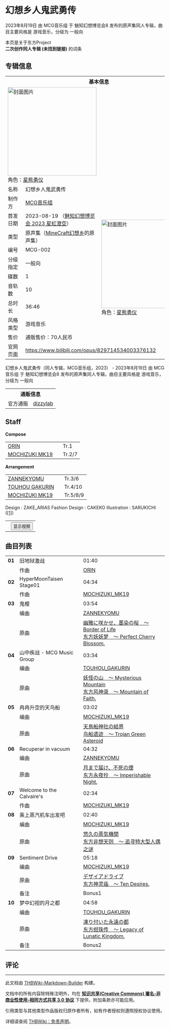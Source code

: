 # 幻想乡人鬼武勇传

<!-- source html: G:\repos\THBWiki-Markdown-Builder\THBWikiMarkdown\Temp\main\5\5b\ns0%3A%E5%B9%BB%E6%83%B3%E4%B9%A1%E4%BA%BA%E9%AC%BC%E6%AD%A6%E5%8B%87%E4%BC%A0.html -->

2023年8月19日 由 MCG音乐组 于 魅知幻想博览会8 发布的原声集同人专辑，曲目主要风格是 游戏音乐，分级为 一般向

本页是关于东方Project  
 **二次创作同人专辑 (未找到链接)** 的词条

## 专辑信息

<table><tbody><tr><th colspan="3">基本信息</th></tr><tr><td class="cover-artwork-mobile" colspan="2"><a href="./文件-幻想乡人鬼武勇传封面.jpg.md" class="image" title="封面图片"><img alt="封面图片" src="https://upload.thwiki.cc/thumb/e/e2/%E5%B9%BB%E6%83%B3%E4%B9%A1%E4%BA%BA%E9%AC%BC%E6%AD%A6%E5%8B%87%E4%BC%A0%E5%B0%81%E9%9D%A2.jpg/280px-%E5%B9%BB%E6%83%B3%E4%B9%A1%E4%BA%BA%E9%AC%BC%E6%AD%A6%E5%8B%87%E4%BC%A0%E5%B0%81%E9%9D%A2.jpg" decoding="async" loading="lazy" width="280" height="280" srcset="https://upload.thwiki.cc/thumb/e/e2/%E5%B9%BB%E6%83%B3%E4%B9%A1%E4%BA%BA%E9%AC%BC%E6%AD%A6%E5%8B%87%E4%BC%A0%E5%B0%81%E9%9D%A2.jpg/420px-%E5%B9%BB%E6%83%B3%E4%B9%A1%E4%BA%BA%E9%AC%BC%E6%AD%A6%E5%8B%87%E4%BC%A0%E5%B0%81%E9%9D%A2.jpg 1.5x, https://upload.thwiki.cc/thumb/e/e2/%E5%B9%BB%E6%83%B3%E4%B9%A1%E4%BA%BA%E9%AC%BC%E6%AD%A6%E5%8B%87%E4%BC%A0%E5%B0%81%E9%9D%A2.jpg/560px-%E5%B9%BB%E6%83%B3%E4%B9%A1%E4%BA%BA%E9%AC%BC%E6%AD%A6%E5%8B%87%E4%BC%A0%E5%B0%81%E9%9D%A2.jpg 2x" data-file-width="1000" data-file-height="1000"></a><div class="cover-char">角色：<a href="./星熊勇仪.md" title="星熊勇仪">星熊勇仪</a></div></td>
</tr><tr><td class="label">名称</td><td colspan="2"> 幻想乡人鬼武勇传 </td></tr><tr><td class="label">制作方</td><td><a href="./MCG音乐组.md" title="MCG音乐组">MCG音乐组</a></td><td class="cover-artwork" rowspan="10" style="min-width:280px;"><a href="./文件-幻想乡人鬼武勇传封面.jpg.md" class="image" title="封面图片"><img alt="封面图片" src="https://upload.thwiki.cc/thumb/e/e2/%E5%B9%BB%E6%83%B3%E4%B9%A1%E4%BA%BA%E9%AC%BC%E6%AD%A6%E5%8B%87%E4%BC%A0%E5%B0%81%E9%9D%A2.jpg/280px-%E5%B9%BB%E6%83%B3%E4%B9%A1%E4%BA%BA%E9%AC%BC%E6%AD%A6%E5%8B%87%E4%BC%A0%E5%B0%81%E9%9D%A2.jpg" decoding="async" loading="lazy" width="280" height="280" srcset="https://upload.thwiki.cc/thumb/e/e2/%E5%B9%BB%E6%83%B3%E4%B9%A1%E4%BA%BA%E9%AC%BC%E6%AD%A6%E5%8B%87%E4%BC%A0%E5%B0%81%E9%9D%A2.jpg/420px-%E5%B9%BB%E6%83%B3%E4%B9%A1%E4%BA%BA%E9%AC%BC%E6%AD%A6%E5%8B%87%E4%BC%A0%E5%B0%81%E9%9D%A2.jpg 1.5x, https://upload.thwiki.cc/thumb/e/e2/%E5%B9%BB%E6%83%B3%E4%B9%A1%E4%BA%BA%E9%AC%BC%E6%AD%A6%E5%8B%87%E4%BC%A0%E5%B0%81%E9%9D%A2.jpg/560px-%E5%B9%BB%E6%83%B3%E4%B9%A1%E4%BA%BA%E9%AC%BC%E6%AD%A6%E5%8B%87%E4%BC%A0%E5%B0%81%E9%9D%A2.jpg 2x" data-file-width="1000" data-file-height="1000"></a><div class="cover-char">角色：<a href="./星熊勇仪.md" title="星熊勇仪">星熊勇仪</a></div></td>
</tr><tr><td class="label">首发日期</td><td>2023-08-19&#160;（<a href="/展会作品列表?e=%E9%AD%85%E7%9F%A5%E5%B9%BB%E6%83%B3%E5%8D%9A%E8%A7%88%E4%BC%9A%238">魅知幻想博览会 2023 星虹澄空</a>）</td></tr><tr><td class="label">类型</td><td>原声集（<a href="./MineCraft幻想乡.md" title="MineCraft幻想乡">MineCraft幻想乡</a>的原声集）</td></tr><tr><td class="label">编号</td><td>MCG-002</td></tr><tr><td class="label">分级指定</td><td>一般向</td></tr><tr><td class="label">碟数</td><td>1</td></tr><tr><td class="label">音轨数</td><td>10</td></tr><tr><td class="label">总时长</td><td>36:46</td></tr><tr><td class="label">风格类型</td><td>游戏音乐</td></tr><tr><td class="label">售价</td><td>通贩售价：70人民币</td></tr>
<tr><td class="label">官网页面</td><td colspan="2"><a rel="nofollow" class="external free" href="https://www.bilibili.com/opus/829714534003376132">https://www.bilibili.com/opus/829714534003376132</a></td></tr></tbody></table>

幻想乡人鬼武勇传（同人专辑，MCG音乐组，2023） - 2023年8月19日 由 MCG音乐组 于 魅知幻想博览会8 发布的原声集同人专辑，曲目主要风格是 游戏音乐，分级为 一般向

<table><tbody><tr><th colspan="3">通贩信息</th></tr><tr><td class="label">官方通贩</td><td colspan="2"><a rel="nofollow" class="external text" href="https://www.dizzylab.net/d/MCG-02">dizzylab</a></td></tr></tbody></table>



## Staff
  
 **Compose**   

<table><tbody><tr><td><a href="/index.php?title=ORIN&amp;action=edit&amp;redlink=1" class="new" title="ORIN（页面不存在）">ORIN</a></td><td></td><td>Tr.1</td></tr><tr><td><a href="/index.php?title=MOCHIZUKI_MK19&amp;action=edit&amp;redlink=1" class="new" title="MOCHIZUKI MK19（页面不存在）">MOCHIZUKI MK19</a></td><td></td><td>Tr.2/7</td></tr></tbody></table>

  
 **Arrangement**   

<table><tbody><tr><td><a href="/index.php?title=ZANNEKYOMU&amp;action=edit&amp;redlink=1" class="new" title="ZANNEKYOMU（页面不存在）">ZANNEKYOMU</a></td><td></td><td>Tr.3/6</td></tr><tr><td><a href="/index.php?title=TOUHOU_GAKURIN&amp;action=edit&amp;redlink=1" class="new" title="TOUHOU GAKURIN（页面不存在）">TOUHOU GAKURIN</a></td><td></td><td>Tr.4/10</td></tr><tr><td><a href="/index.php?title=MOCHIZUKI_MK19&amp;action=edit&amp;redlink=1" class="new" title="MOCHIZUKI MK19（页面不存在）">MOCHIZUKI MK19</a></td><td></td><td>Tr.5/8/9</td></tr></tbody></table>


Design
: ZAKE_ARIAS
Fashion Design
: CAKEKO
Illustration
: SARUKICHI ([[1]](https://twitter.com/saruklchl))

  


  

<table>
<tr><th style="text-align: center;"><a class="bilibili-title external text" target="_blank" rel="nofollow" style="margin: 0 0.4em 0 0.2em;"></a><input type="button" class="bilibili-toggle" value="显示视频" style="float: right;"></th></tr>
<tr class="bilibili-video" style="display: none;"><td></td></tr>
</table>






## 曲目列表

<table><tbody><tr><td id="1" class="infoYL"><b>01</b></td><td id="旧地狱激战" colspan="2" class="title">旧地狱激战<span class="thcsearchlinks"><a rel="nofollow" class="external text" href="https://cd.thwiki.cc?arrange=ORIN&amp;fromwiki=幻想乡人鬼武勇传"><span title="搜索相似同人曲"></span></a></span></td><td class="time">01:40</td></tr><tr><td class="left"></td><td class="label">作曲</td><td class="text" colspan="2"><a href="/index.php?title=ORIN&amp;action=edit&amp;redlink=1" class="new" title="ORIN（页面不存在）">ORIN</a><span class="thcsearchlinks"><a rel="nofollow" class="external text" href="https://cd.thwiki.cc?arrange=，ORIN&amp;fromwiki=幻想乡人鬼武勇传"><span></span></a></span></td></tr>
<tr><td id="2" class="infoYL"><b>02</b></td><td id="HyperMoonTaisen_Stage01" colspan="2" class="title">HyperMoonTaisen Stage01<span class="thcsearchlinks"><a rel="nofollow" class="external text" href="https://cd.thwiki.cc?arrange=MOCHIZUKI_MK19&amp;fromwiki=幻想乡人鬼武勇传"><span title="搜索相似同人曲"></span></a></span></td><td class="time">04:34</td></tr><tr><td class="left"></td><td class="label">作曲</td><td class="text" colspan="2"><a href="/index.php?title=MOCHIZUKI_MK19&amp;action=edit&amp;redlink=1" class="new" title="MOCHIZUKI MK19（页面不存在）">MOCHIZUKI_MK19</a><span class="thcsearchlinks"><a rel="nofollow" class="external text" href="https://cd.thwiki.cc?arrange=，MOCHIZUKI_MK19&amp;fromwiki=幻想乡人鬼武勇传"><span></span></a></span></td></tr>
<tr><td id="3" class="infoYD"><b>03</b></td><td id="鬼樱" colspan="2" class="title">鬼樱<span class="thcsearchlinks"><a rel="nofollow" class="external text" href="https://cd.thwiki.cc?arrange=ZANNEKYOMU&amp;ogmusic=幽雅に咲かせ、墨染の桜　～ Border of Life&amp;fromwiki=幻想乡人鬼武勇传"><span title="搜索相似同人曲"></span></a></span></td><td class="time">03:54</td></tr><tr><td class="left"></td><td class="label">编曲</td><td class="text" colspan="2"><a href="/index.php?title=ZANNEKYOMU&amp;action=edit&amp;redlink=1" class="new" title="ZANNEKYOMU（页面不存在）">ZANNEKYOMU</a><span class="thcsearchlinks"><a rel="nofollow" class="external text" href="https://cd.thwiki.cc?arrange=，ZANNEKYOMU&amp;fromwiki=幻想乡人鬼武勇传"><span></span></a></span></td></tr><tr><td class="left"></td><td class="label">原曲</td><td class="text" colspan="2"><span class="thcsearchlinks"><a rel="nofollow" class="external text" href="https://cd.thwiki.cc?ogmusic=幽雅に咲かせ、墨染の桜　～ Border of Life&amp;fromwiki=幻想乡人鬼武勇传"><span></span></a></span><div class="ogmusic"><a href="./幽雅に咲かせ、墨染の桜_～_Border_of_Life.md" class="mw-redirect" title="幽雅に咲かせ、墨染の桜 ～ Border of Life">幽雅に咲かせ、墨染の桜　～ Border of Life</a></div><div class="source"><a href="./东方妖妖梦_～_Perfect_Cherry_Blossom..md" class="mw-redirect" title="东方妖妖梦 ～ Perfect Cherry Blossom.">东方妖妖梦　～ Perfect Cherry Blossom.</a></div></td></tr>
<tr><td id="4" class="infoYD"><b>04</b></td><td id="山中疾战_-_MCG_Music_Group" colspan="2" class="title">山中疾战 - MCG Music Group<span class="thcsearchlinks"><a rel="nofollow" class="external text" href="https://cd.thwiki.cc?arrange=TOUHOU_GAKURIN&amp;ogmusic=妖怪の山　～ Mysterious Mountain&amp;fromwiki=幻想乡人鬼武勇传"><span title="搜索相似同人曲"></span></a></span></td><td class="time">03:34</td></tr><tr><td class="left"></td><td class="label">编曲</td><td class="text" colspan="2"><a href="/index.php?title=TOUHOU_GAKURIN&amp;action=edit&amp;redlink=1" class="new" title="TOUHOU GAKURIN（页面不存在）">TOUHOU_GAKURIN</a><span class="thcsearchlinks"><a rel="nofollow" class="external text" href="https://cd.thwiki.cc?arrange=，TOUHOU_GAKURIN&amp;fromwiki=幻想乡人鬼武勇传"><span></span></a></span></td></tr><tr><td class="left"></td><td class="label">原曲</td><td class="text" colspan="2"><span class="thcsearchlinks"><a rel="nofollow" class="external text" href="https://cd.thwiki.cc?ogmusic=妖怪の山　～ Mysterious Mountain&amp;fromwiki=幻想乡人鬼武勇传"><span></span></a></span><div class="ogmusic"><a href="./妖怪の山_～_Mysterious_Mountain.md" class="mw-redirect" title="妖怪の山 ～ Mysterious Mountain">妖怪の山　～ Mysterious Mountain</a></div><div class="source"><a href="./东方风神录_～_Mountain_of_Faith..md" class="mw-redirect" title="东方风神录 ～ Mountain of Faith.">东方风神录　～ Mountain of Faith.</a></div></td></tr>
<tr><td id="5" class="infoYD"><b>05</b></td><td id="冉冉升空的天鸟船" colspan="2" class="title">冉冉升空的天鸟船<span class="thcsearchlinks"><a rel="nofollow" class="external text" href="https://cd.thwiki.cc?arrange=MOCHIZUKI_MK19&amp;ogmusic=天鳥船神社の結界&amp;fromwiki=幻想乡人鬼武勇传"><span title="搜索相似同人曲"></span></a></span></td><td class="time">03:02</td></tr><tr><td class="left"></td><td class="label">编曲</td><td class="text" colspan="2"><a href="/index.php?title=MOCHIZUKI_MK19&amp;action=edit&amp;redlink=1" class="new" title="MOCHIZUKI MK19（页面不存在）">MOCHIZUKI_MK19</a><span class="thcsearchlinks"><a rel="nofollow" class="external text" href="https://cd.thwiki.cc?arrange=，MOCHIZUKI_MK19&amp;fromwiki=幻想乡人鬼武勇传"><span></span></a></span></td></tr><tr><td class="left"></td><td class="label">原曲</td><td class="text" colspan="2"><span class="thcsearchlinks"><a rel="nofollow" class="external text" href="https://cd.thwiki.cc?ogmusic=天鳥船神社の結界&amp;fromwiki=幻想乡人鬼武勇传"><span></span></a></span><div class="ogmusic"><a href="./天鳥船神社の結界.md" class="mw-redirect" title="天鳥船神社の結界">天鳥船神社の結界</a></div><div class="source"><a href="./鸟船遗迹_～_Trojan_Green_Asteroid.md" class="mw-redirect" title="鸟船遗迹 ～ Trojan Green Asteroid">鸟船遗迹　～ Trojan Green Asteroid</a></div></td></tr>
<tr><td id="6" class="infoYD"><b>06</b></td><td id="Recuperar_in_vacuum" colspan="2" class="title">Recuperar in vacuum<span class="thcsearchlinks"><a rel="nofollow" class="external text" href="https://cd.thwiki.cc?arrange=ZANNEKYOMU&amp;ogmusic=月まで届け、不死の煙&amp;fromwiki=幻想乡人鬼武勇传"><span title="搜索相似同人曲"></span></a></span></td><td class="time">04:32</td></tr><tr><td class="left"></td><td class="label">编曲</td><td class="text" colspan="2"><a href="/index.php?title=ZANNEKYOMU&amp;action=edit&amp;redlink=1" class="new" title="ZANNEKYOMU（页面不存在）">ZANNEKYOMU</a><span class="thcsearchlinks"><a rel="nofollow" class="external text" href="https://cd.thwiki.cc?arrange=，ZANNEKYOMU&amp;fromwiki=幻想乡人鬼武勇传"><span></span></a></span></td></tr><tr><td class="left"></td><td class="label">原曲</td><td class="text" colspan="2"><span class="thcsearchlinks"><a rel="nofollow" class="external text" href="https://cd.thwiki.cc?ogmusic=月まで届け、不死の煙&amp;fromwiki=幻想乡人鬼武勇传"><span></span></a></span><div class="ogmusic"><a href="./月まで届け、不死の煙.md" class="mw-redirect" title="月まで届け、不死の煙">月まで届け、不死の煙</a></div><div class="source"><a href="./东方永夜抄_～_Imperishable_Night..md" class="mw-redirect" title="东方永夜抄 ～ Imperishable Night.">东方永夜抄　～ Imperishable Night.</a></div></td></tr>
<tr><td id="7" class="infoYL"><b>07</b></td><td id="Welcome_to_the_Calvaire&#39;s" colspan="2" class="title">Welcome to the Calvaire&#39;s<span class="thcsearchlinks"><a rel="nofollow" class="external text" href="https://cd.thwiki.cc?arrange=MOCHIZUKI_MK19&amp;fromwiki=幻想乡人鬼武勇传"><span title="搜索相似同人曲"></span></a></span></td><td class="time">02:34</td></tr><tr><td class="left"></td><td class="label">作曲</td><td class="text" colspan="2"><a href="/index.php?title=MOCHIZUKI_MK19&amp;action=edit&amp;redlink=1" class="new" title="MOCHIZUKI MK19（页面不存在）">MOCHIZUKI_MK19</a><span class="thcsearchlinks"><a rel="nofollow" class="external text" href="https://cd.thwiki.cc?arrange=，MOCHIZUKI_MK19&amp;fromwiki=幻想乡人鬼武勇传"><span></span></a></span></td></tr>
<tr><td id="8" class="infoYD"><b>08</b></td><td id="乘上蒸汽机车出发吧" colspan="2" class="title">乘上蒸汽机车出发吧<span class="thcsearchlinks"><a rel="nofollow" class="external text" href="https://cd.thwiki.cc?arrange=MOCHIZUKI_MK19&amp;ogmusic=悠久の蒸気機関&amp;fromwiki=幻想乡人鬼武勇传"><span title="搜索相似同人曲"></span></a></span></td><td class="time">02:40</td></tr><tr><td class="left"></td><td class="label">编曲</td><td class="text" colspan="2"><a href="/index.php?title=MOCHIZUKI_MK19&amp;action=edit&amp;redlink=1" class="new" title="MOCHIZUKI MK19（页面不存在）">MOCHIZUKI_MK19</a><span class="thcsearchlinks"><a rel="nofollow" class="external text" href="https://cd.thwiki.cc?arrange=，MOCHIZUKI_MK19&amp;fromwiki=幻想乡人鬼武勇传"><span></span></a></span></td></tr><tr><td class="left"></td><td class="label">原曲</td><td class="text" colspan="2"><span class="thcsearchlinks"><a rel="nofollow" class="external text" href="https://cd.thwiki.cc?ogmusic=悠久の蒸気機関&amp;fromwiki=幻想乡人鬼武勇传"><span></span></a></span><div class="ogmusic"><a href="./悠久の蒸気機関.md" class="mw-redirect" title="悠久の蒸気機関">悠久の蒸気機関</a></div><div class="source"><a href="./东方非想天则_～_追寻特大型人偶之谜.md" class="mw-redirect" title="东方非想天则 ～ 追寻特大型人偶之谜">东方非想天则　～ 追寻特大型人偶之谜</a></div></td></tr>
<tr><td id="9" class="infoYD"><b>09</b></td><td id="Sentiment_Drive" colspan="2" class="title">Sentiment Drive<span class="thcsearchlinks"><a rel="nofollow" class="external text" href="https://cd.thwiki.cc?arrange=MOCHIZUKI_MK19&amp;ogmusic=デザイアドライブ&amp;fromwiki=幻想乡人鬼武勇传"><span title="搜索相似同人曲"></span></a></span></td><td class="time">05:18</td></tr><tr><td class="left"></td><td class="label">编曲</td><td class="text" colspan="2"><a href="/index.php?title=MOCHIZUKI_MK19&amp;action=edit&amp;redlink=1" class="new" title="MOCHIZUKI MK19（页面不存在）">MOCHIZUKI_MK19</a><span class="thcsearchlinks"><a rel="nofollow" class="external text" href="https://cd.thwiki.cc?arrange=，MOCHIZUKI_MK19&amp;fromwiki=幻想乡人鬼武勇传"><span></span></a></span></td></tr><tr><td class="left"></td><td class="label">原曲</td><td class="text" colspan="2"><span class="thcsearchlinks"><a rel="nofollow" class="external text" href="https://cd.thwiki.cc?ogmusic=デザイアドライブ&amp;fromwiki=幻想乡人鬼武勇传"><span></span></a></span><div class="ogmusic"><a href="./デザイアドライブ.md" class="mw-redirect" title="デザイアドライブ">デザイアドライブ</a></div><div class="source"><a href="./东方神灵庙_～_Ten_Desires..md" class="mw-redirect" title="东方神灵庙 ～ Ten Desires.">东方神灵庙　～ Ten Desires.</a></div></td></tr><tr><td class="left"></td><td class="label">备注</td><td class="text" colspan="2">Bonus1</td></tr>
<tr><td id="10" class="infoYD"><b>10</b></td><td id="梦中幻视的月之都" colspan="2" class="title">梦中幻视的月之都<span class="thcsearchlinks"><a rel="nofollow" class="external text" href="https://cd.thwiki.cc?arrange=TOUHOU_GAKURIN&amp;ogmusic=凍り付いた永遠の都&amp;fromwiki=幻想乡人鬼武勇传"><span title="搜索相似同人曲"></span></a></span></td><td class="time">04:58</td></tr><tr><td class="left"></td><td class="label">编曲</td><td class="text" colspan="2"><a href="/index.php?title=TOUHOU_GAKURIN&amp;action=edit&amp;redlink=1" class="new" title="TOUHOU GAKURIN（页面不存在）">TOUHOU_GAKURIN</a><span class="thcsearchlinks"><a rel="nofollow" class="external text" href="https://cd.thwiki.cc?arrange=，TOUHOU_GAKURIN&amp;fromwiki=幻想乡人鬼武勇传"><span></span></a></span></td></tr><tr><td class="left"></td><td class="label">原曲</td><td class="text" colspan="2"><span class="thcsearchlinks"><a rel="nofollow" class="external text" href="https://cd.thwiki.cc?ogmusic=凍り付いた永遠の都&amp;fromwiki=幻想乡人鬼武勇传"><span></span></a></span><div class="ogmusic"><a href="./凍り付いた永遠の都.md" class="mw-redirect" title="凍り付いた永遠の都">凍り付いた永遠の都</a></div><div class="source"><a href="./东方绀珠传_～_Legacy_of_Lunatic_Kingdom..md" class="mw-redirect" title="东方绀珠传 ～ Legacy of Lunatic Kingdom.">东方绀珠传　～ Legacy of Lunatic Kingdom.</a></div></td></tr><tr><td class="left"></td><td class="label">备注</td><td class="text" colspan="2">Bonus2</td></tr></tbody></table>



## 评论




---

此文档由 [THBWiki-Markdown-Builder](https://github.com/Delsin-Yu/THBWiki-Markdown-Builder) 构建。

文档中的所有内容除特殊注明外，均在 [**知识共享(Creative Commons) 署名-非商业性使用-相同方式共享 3.0 协议**](https://creativecommons.org/licenses/by-sa/3.0/deed.zh-hans) 下提供，附加条款亦可能应用。

引用类型与其他类型作品版权归原作者所有，如有作者授权则遵照授权协议使用。

详细请查阅 [THBWiki：免责声明](https://thbwiki.cc/THBWiki:%E5%85%8D%E8%B4%A3%E5%A3%B0%E6%98%8E)。


